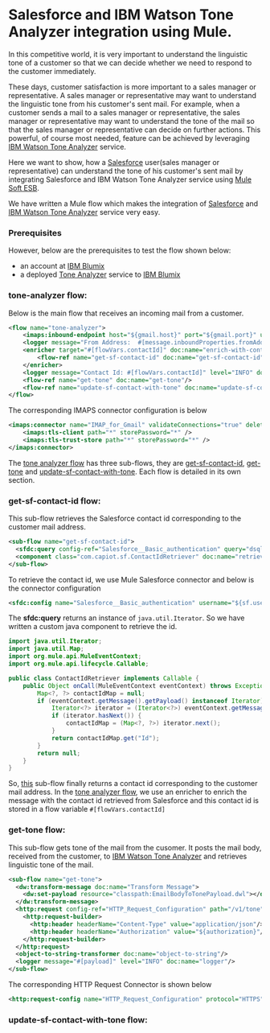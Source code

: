 # Salesforce and IBM Watson Tone Analyzer integration using Mule.

In this competitive world, it is very important to understand the linguistic tone of a customer so that we can decide whether we need to respond to the customer immediately.

These days, customer satisfaction is more important to a sales manager or representative. A sales manager or representative may want to understand the linguistic tone from his customer's sent mail. For example, when a customer sends a mail to a sales manager or representative, the sales manager or representative may want to understand the tone of the mail so that the sales manager or representative can decide on further actions. This powerful, of course most needed, feature can be achieved by leveraging [IBM Watson Tone Analyzer](http://www.ibm.com/smarterplanet/us/en/ibmwatson/developercloud/tone-analyzer.html) service. 

Here we want to show, how a [Salesforce](https://en.wikipedia.org/wiki/Salesforce.com) user(sales manager or representative) can understand the tone of his customer's sent mail by integrating Salesforce and IBM Watson Tone Analyzer service using [Mule Soft ESB](https://www.mulesoft.org/what-mule-esb).

We have written a Mule flow which makes the integration of [Salesforce](https://en.wikipedia.org/wiki/Salesforce.com) and [IBM Watson Tone Analyzer](http://www.ibm.com/smarterplanet/us/en/ibmwatson/developercloud/tone-analyzer.html) service very easy.

### Prerequisites
However, below are the prerequisites to test the flow shown below:

* an account at [IBM Blumix](https://console.ng.bluemix.net/)
* a deployed [Tone Analyzer](https://console.ng.bluemix.net/catalog/tone-analyzer/) service to [IBM Blumix](https://console.ng.bluemix.net/)

### <a name="tone-analyzer"></a>tone-analyzer flow:
Below is the main flow that receives an incoming mail from a customer.
```xml
<flow name="tone-analyzer">
    <imaps:inbound-endpoint host="${gmail.host}" port="${gmail.port}" user="${gmail.user}" password="${gmail.password}" connector-ref="IMAP_for_Gmail" responseTimeout="10000" doc:name="imap"/>
    <logger message="From Address:  #[message.inboundProperties.fromAddress] - To Address: #[message.inboundProperties.toAddresses] - Subject: #[message.inboundProperties.subject] - Payload: #[payload]" level="INFO" doc:name="logger"/>
    <enricher target="#[flowVars.contactId]" doc:name="enrich-with-contact-id">
        <flow-ref name="get-sf-contact-id" doc:name="get-sf-contact-id"/>
    </enricher>
    <logger message="Contact Id: #[flowVars.contactId]" level="INFO" doc:name="logger"/>
    <flow-ref name="get-tone" doc:name="get-tone"/>
    <flow-ref name="update-sf-contact-with-tone" doc:name="update-sf-contact-with-tone"/>
</flow>
```
The corresponding IMAPS connector configuration is below
```xml
<imaps:connector name="IMAP_for_Gmail" validateConnections="true" deleteReadMessages="false" doc:name="IMAP" checkFrequency="1000">
	<imaps:tls-client path="*" storePassword="*" />
	<imaps:tls-trust-store path="*" storePassword="*" />
</imaps:connector>
```
The [tone analyzer flow](#tone-analyzer) has three sub-flows, they are [get-sf-contact-id](#get-sf-contact-id), [get-tone](#get-tone) and [update-sf-contact-with-tone](#update-sf-contact-with-tone). Each flow is detailed in its own section. 

### <a name="get-sf-contact-id"></a>get-sf-contact-id flow:
This sub-flow retrieves the Salesforce contact id corresponding to the customer mail address. 
```xml
<sub-flow name="get-sf-contact-id">
  <sfdc:query config-ref="Salesforce__Basic_authentication" query="dsql:SELECT Id FROM Contact WHERE email = #["'" + org.apache.commons.lang3.StringUtils.substringBetween(message.inboundProperties.fromAddress, "<", ">") + "'"]" doc:name="get-sf-contact-id"/>
  <component class="com.capiot.sf.ContactIdRetriever" doc:name="retrieve-contact-id"/>
</sub-flow>
```
To retrieve the contact id, we use Mule Salesforce connector and below is the connector configuration
```xml
<sfdc:config name="Salesforce__Basic_authentication" username="${sf.username}" password="${sf.password}" securityToken="${sf.securityToken}" doc:name="Salesforce: Basic authentication"/>
```
The **sfdc:query** returns an instance of `java.util.Iterator`. So we have written a custom java component to retrieve the id.
```java
import java.util.Iterator;
import java.util.Map;
import org.mule.api.MuleEventContext;
import org.mule.api.lifecycle.Callable;

public class ContactIdRetriever implements Callable {
	public Object onCall(MuleEventContext eventContext) throws Exception {
		Map<?, ?> contactIdMap = null;
		if (eventContext.getMessage().getPayload() instanceof Iterator) {
			Iterator<?> iterator = (Iterator<?>) eventContext.getMessage().getPayload();
			if (iterator.hasNext()) {
				contactIdMap = (Map<?, ?>) iterator.next();
			}
			return contactIdMap.get("Id");
		} 
		return null;
	}
}
```
So, [this](#get-sf-contact-id) sub-flow finally returns a contact id corresponding to the customer mail address. In the [tone analyzer flow](#tone-analyzer), we use an enricher to enrich the message with the contact id retrieved from Salesforce and this contact id is stored in a flow variable `#[flowVars.contactId]`

### <a name="get-tone"></a>get-tone flow:
This sub-flow gets tone of the mail from the cusomer. It posts the mail body, received from the customer, to [IBM Watson Tone Analyzer](http://www.ibm.com/smarterplanet/us/en/ibmwatson/developercloud/tone-analyzer.html) and retrieves linguistic tone of the mail.
```xml
<sub-flow name="get-tone">
  <dw:transform-message doc:name="Transform Message">
    <dw:set-payload resource="classpath:EmailBodyToTonePayload.dwl"></dw:set-payload>
  </dw:transform-message>
  <http:request config-ref="HTTP_Request_Configuration" path="/v1/tone" method="POST" port="443" doc:name="get-tone">
    <http:request-builder>
      <http:header headerName="Content-Type" value="application/json"/>
      <http:header headerName="Authorization" value="${authorization}"/>
    </http:request-builder>
  </http:request>
  <object-to-string-transformer doc:name="object-to-string"/>
  <logger message="#[payload]" level="INFO" doc:name="logger"/>
</sub-flow>
```
The corresponding HTTP Request Connector is shown below
```xml
<http:request-config name="HTTP_Request_Configuration" protocol="HTTPS" host="gateway.watsonplatform.net" port="443" basePath="tone-analyzer-experimental/api" doc:name="Tone_Analyzer_HTTP_Request_Configuration"/>
```
### <a name="update-sf-contact-with-tone"></a>update-sf-contact-with-tone flow:
